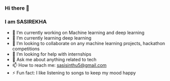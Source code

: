 ### Hi there 👋
### I am SASIREKHA 
* 🔭 I’m currently working on Machine learning and deep learning
* 🌱 I’m currently learning deep learning
* 👯 I’m looking to collaborate on any machine learning projects, hackathon competitions
* 🤔 I’m looking for help with internships
* 💬 Ask me about anything related to tech
* 📫 How to reach me: sasisinthu5@gmail.com
* ⚡ Fun fact: I like listening to songs to keep my mood happy

